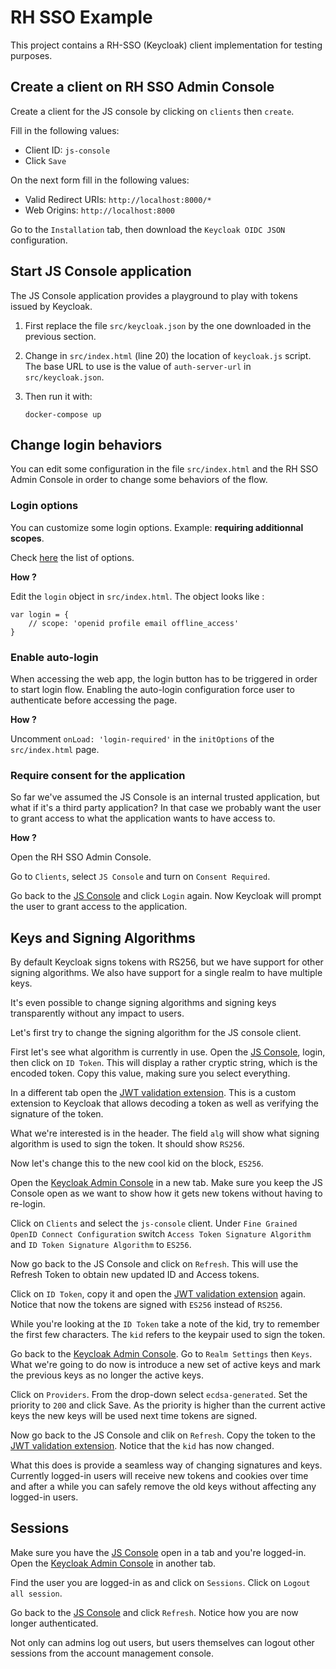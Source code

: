 # RH SSO Example

This project contains a RH-SSO (Keycloak) client implementation for testing purposes.

## Create a client on RH SSO Admin Console

Create a client for the JS console by clicking on `clients` then `create`.

Fill in the following values:

* Client ID: `js-console`
* Click `Save`

On the next form fill in the following values:

* Valid Redirect URIs: `http://localhost:8000/*`
* Web Origins: `http://localhost:8000`

Go to the `Installation` tab, then download the `Keycloak OIDC JSON` configuration.


## Start JS Console application

The JS Console application provides a playground to play with tokens issued by Keycloak.

1. First replace the file `src/keycloak.json` by the one downloaded in the previous section.

2. Change in `src/index.html` (line 20) the location of `keycloak.js` script.
The base URL to use is the value of `auth-server-url` in `src/keycloak.json`.

3. Then run it with:

    ```
    docker-compose up
    ```


## Change login behaviors

You can edit some configuration in the file `src/index.html` and the RH SSO Admin Console in order to change some behaviors of the flow.

### Login options

You can customize some login options.
Example: **requiring additionnal scopes**.

Check [here](https://github.com/keycloak/keycloak-documentation/blob/master/securing_apps/topics/oidc/javascript-adapter.adoc#loginoptions) the list of options.

**How ?**

Edit the `login` object in `src/index.html`. The object looks like :
```
var login = {
    // scope: 'openid profile email offline_access'
}
```

### Enable auto-login

When accessing the web app, the login button has to be triggered in order to start login flow.
Enabling the auto-login configuration force user to authenticate before accessing the page.

**How ?**

Uncomment `onLoad: 'login-required'` in the `initOptions` of the `src/index.html` page.


### Require consent for the application

So far we've assumed the JS Console is an internal trusted application, but what if it's
a third party application? In that case we probably want the user to grant access to what the application wants to have
access to.

**How ?**

Open the RH SSO Admin Console.

Go to `Clients`, select `JS Console` and turn on `Consent Required`.

Go back to the [JS Console](http://localhost:8000) and click `Login` again. Now Keycloak will prompt the user to grant
access to the application.

## Keys and Signing Algorithms

By default Keycloak signs tokens with RS256, but we have support for other signing
algorithms. We also have support for a single realm to have multiple keys.

It's even possible to change signing algorithms and signing keys transparently without
any impact to users.

Let's first try to change the signing algorithm for the JS console client.

First let's see what algorithm is currently in use. Open the [JS Console](http://localhost:8000),
login, then click on `ID Token`. This will display a rather cryptic string, which is
the encoded token. Copy this value, making sure you select everything.

In a different tab open the [JWT validation extension](http://localhost:8080/auth/realms/demo/jwt).
This is a custom extension to Keycloak that allows decoding a token as well as verifying the
signature of the token.

What we're interested is in the header. The field `alg` will show what signing algorithm is
used to sign the token. It should show `RS256`.

Now let's change this to the new cool kid on the block, `ES256`.

Open the [Keycloak Admin Console](http://localhost:8080/auth/admin/) in a new tab. Make sure you
keep the JS Console open as we want to show how it gets new tokens without having to re-login.

Click on `Clients` and select the `js-console` client. Under `Fine Grained OpenID Connect Configuration`
switch `Access Token Signature Algorithm` and `ID Token Signature Algorithm` to `ES256`.

Now go back to the JS Console and click on `Refresh`. This will use the Refresh Token to
obtain new updated ID and Access tokens.

Click on `ID Token`, copy it and open the [JWT validation extension](http://localhost:8080/auth/realms/demo/jwt)
again. Notice that now the tokens are signed with `ES256` instead of `RS256`.

While you're looking at the `ID Token` take a note of the kid, try to remember the first few characters.
The `kid` refers to the keypair used to sign the token.

Go back to the [Keycloak Admin Console](http://localhost:8080/auth/admin/). Go to
`Realm Settings` then `Keys`. What we're going to do now is introduce a new set of active keys and
mark the previous keys as no longer the active keys.

Click on `Providers`. From the drop-down select `ecdsa-generated`. Set the priority to `200` and click
Save. As the priority is higher than the current active keys the new keys will be used next time
tokens are signed.

Now go back to the JS Console and clik on `Refresh`. Copy the token to the [JWT validation extension](http://localhost:8080/auth/realms/demo/jwt).
Notice that the `kid` has now changed.

What this does is provide a seamless way of changing signatures and keys. Currently logged-in users
will receive new tokens and cookies over time and after a while you can safely remove the old keys
without affecting any logged-in users.

## Sessions

Make sure you have the [JS Console](http://localhost:8000) open in a tab and you're logged-in.
Open the [Keycloak Admin Console](http://localhost:8080/auth/admin/) in another tab.

Find the user you are logged-in as and click on `Sessions`. Click on `Logout all session`.

Go back to the [JS Console](http://localhost:8000) and click `Refresh`. Notice how you are
now longer authenticated.

Not only can admins log out users, but users themselves can logout other sessions from the
account management console.
